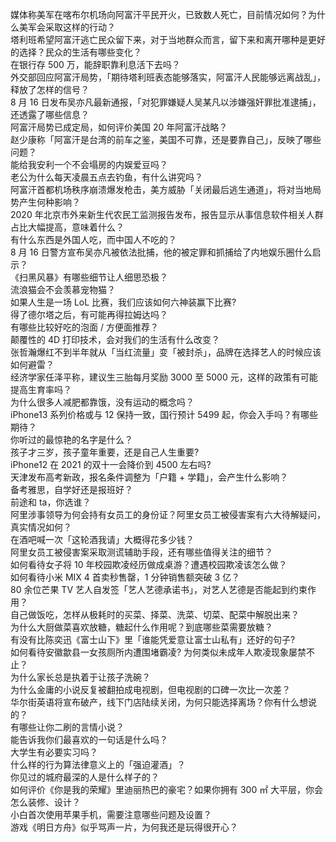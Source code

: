媒体称美军在喀布尔机场向阿富汗平民开火，已致数人死亡，目前情况如何？为什么美军会采取这样的行动？  
塔利班希望阿富汗逃亡民众留下来，对于当地群众而言，留下来和离开哪种是更好的选择？民众的生活有哪些变化？  
在银行存 500 万，能辞职靠利息活下去吗？  
外交部回应阿富汗局势，「期待塔利班表态能够落实，阿富汗人民能够远离战乱」，释放了怎样的信号？  
8 月 16 日发布吴亦凡最新通报，「对犯罪嫌疑人吴某凡以涉嫌强奸罪批准逮捕」，还透露了哪些信息？  
阿富汗局势已成定局，如何评价美国 20 年阿富汗战略？  
赵少康称「阿富汗是台湾的前车之鉴，美国不可靠，还是要靠自己」，反映了哪些问题？  
能给我安利一个不会塌房的内娱爱豆吗？  
老公为什么每天凌晨五点去钓鱼，有什么讲究吗？  
阿富汗首都机场秩序崩溃爆发枪击，美方威胁「关闭最后逃生通道」，将对当地局势产生何种影响？  
2020 年北京市外来新生代农民工监测报告发布，报告显示从事信息软件相关人群占比大幅提高，意味着什么？  
有什么东西是外国人吃，而中国人不吃的？  
8 月 16 日警方宣布吴亦凡被依法批捕，他的被定罪和抓捕给了内地娱乐圈什么启示？  
《扫黑风暴》有哪些细节让人细思恐极？  
流浪猫会不会羡慕宠物猫？  
如果人生是一场 LoL 比赛，我们应该如何六神装赢下比赛?  
得了德尔塔之后，有可能再得拉姆达吗？  
有哪些比较好吃的泡面 / 方便面推荐？  
颠覆性的 4D 打印技术，会对我们的生活有什么改变？  
张哲瀚爆红不到半年就从「当红流量」变「被封杀」，品牌在选择艺人的时候应该如何避雷？  
经济学家任泽平称，建议生三胎每月奖励 3000 至 5000 元，这样的政策有可能提高生育率吗？  
为什么很多人减肥都靠饿，没有运动的概念吗？  
iPhone13 系列价格或与 12 保持一致，国行预计 5499 起，你会入手吗？有哪些期待？  
你听过的最惊艳的名字是什么？  
孩子才三岁，孩子童年重要，还是自己人生重要?  
iPhone12 在 2021 的双十一会降价到 4500 左右吗?  
天津发布高考新政，报名条件调整为「户籍 + 学籍」，会产生什么影响？  
备考雅思，自学好还是报班好？  
前途和 ta，你选谁？  
阿里涉事领导为何会持有女员工的身份证？阿里女员工被侵害案有六大待解疑问，真实情况如何？  
在酒吧喊一次「这轮酒我请」大概得花多少钱？  
阿里女员工被侵害案采取测谎辅助手段，还有哪些值得关注的细节？  
如何看待女子将 10 年校园欺凌经历做成桌游？遭遇校园欺凌该怎么做？  
如何看待小米 MIX 4 首卖秒售罄，1 分钟销售额突破 3 亿？  
80 余位芒果 TV 艺人自发签「艺人艺德承诺书」，对艺人艺德是否能起到约束作用？  
自己做饭吃，怎样从极耗时的买菜、择菜、洗菜、切菜、配菜中解脱出来？  
为什么大厨做菜喜欢放糖，糖起什么作用呢？到底哪些菜需要放糖？  
有没有比陈奕迅《富士山下》里「谁能凭爱意让富士山私有」还好的句子?  
如何看待安徽歙县一女孩厕所内遭围堵霸凌? 为何类似未成年人欺凌现象屡禁不止？  
为什么家长总是执着于让孩子洗碗？  
为什么金庸的小说反复被翻拍成电视剧，但电视剧的口碑一次比一次差？  
华尔街英语将宣布破产，线下门店陆续关闭，为何只能选择离场？你有什么想说的？  
有哪些让你二刷的言情小说？  
能告诉我你们最喜欢的一句话是什么吗？  
大学生有必要实习吗？  
什么样的行为算法律意义上的「强迫灌酒」？  
你见过的城府最深的人是什么样子的？  
如何评价《你是我的荣耀》里迪丽热巴的豪宅？如果你拥有 300 ㎡ 大平层，你会怎么装修、设计？  
小白首次使用苹果手机，需要注意哪些问题及设置？  
游戏《明日方舟》似乎骂声一片，为何我还是玩得很开心？  
